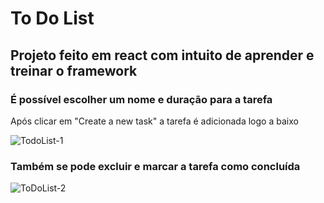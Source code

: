 # To Do List 
<h2> Projeto feito em react com intuito de aprender e treinar o framework </h2>
<h3> É possível escolher um nome e duração para a tarefa </h3>
<p> Após clicar em "Create a new task" a tarefa é adicionada logo a baixo </p>

![TodoList-1](https://github.com/Sofyaolvs/ToDo-List/assets/146602186/c5fe8799-2666-4a4e-9a86-54ceb03be4a5)

<h3> Também se pode excluir e marcar a tarefa como concluída</h3>

![ToDoList-2](https://github.com/Sofyaolvs/ToDo-List/assets/146602186/65b1ebfc-f7eb-4ffc-b0ee-2ac25a841d42)
